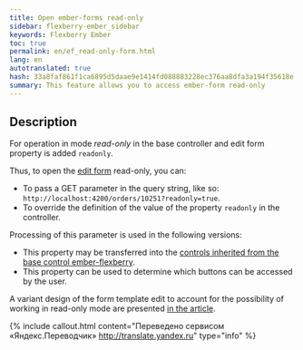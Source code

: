 ```yaml
--- 
title: Open ember-forms read-only 
sidebar: flexberry-ember_sidebar 
keywords: Flexberry Ember 
toc: true 
permalink: en/ef_read-only-form.html 
lang: en 
autotranslated: true 
hash: 33a8faf861f1ca6895d5daae9e1414fd088883228ec376aa8dfa3a194f35618e 
summary: This feature allows you to access ember-form read-only 
--- 
```


## Description 
For operation in mode *read-only* in the base controller and edit form property is added `readonly`. 

Thus, to open the [edit form](ef_edit-form.html) read-only, you can: 

* To pass a GET parameter in the query string, like so: `http://localhost:4200/orders/10251?readonly=true`. 
* To override the definition of the value of the property `readonly` in the controller. 

Processing of this parameter is used in the following versions: 

* This property may be transferred into the [controls inherited from the base control ember-flexberry](ef_controls.html). 
* This property can be used to determine which buttons can be accessed by the user. 

A variant design of the form template edit to account for the possibility of working in read-only mode are presented [in the article](ef_edit-form.html). 



{% include callout.html content="Переведено сервисом «Яндекс.Переводчик» <http://translate.yandex.ru>" type="info" %}
